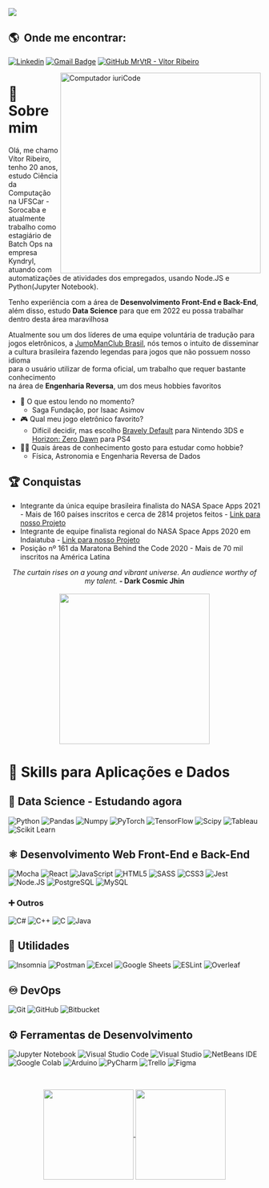 ![](https://komarev.com/ghpvc/?username=MrVtR&color=006bed)

## :earth_americas: &nbsp;Onde me encontrar: 

[![Linkedin](https://img.shields.io/badge/-Linkedin-blue?style=flat-square&logo=Linkedin&logoColor=white&link=https://www.linkedin.com/in/vítor-ribeiro/)](https://www.linkedin.com/in/vítor-ribeiro/)
[![Gmail Badge](https://img.shields.io/badge/-Gmail-FF0000?style=flat-square&labelColor=FF0000&logo=gmail&logoColor=white)](mailto:vitor.ribeiro0803@gmail.com)
[![GitHub MrVtR - Vítor Ribeiro](https://img.shields.io/github/followers/MrVtR?label=follow&style=social)](https://github.com/MrVtR)

<img src="https://raw.githubusercontent.com/MicaelliMedeiros/micaellimedeiros/master/image/computer-illustration.png" min-width="400px" max-width="400px" width="400px" align="right" alt="Computador iuriCode">

# :rocket: Sobre mim
<p align="left"> 
  Olá, me chamo Vítor Ribeiro, tenho 20 anos, estudo Ciência da Computação na UFSCar - Sorocaba e atualmente trabalho como estagiário de Batch Ops na empresa Kyndryl, atuando com automatizações de atividades dos empregados, usando Node.JS e Python(Jupyter Notebook). </p>
 <p>
 Tenho experiência com a área de <b>Desenvolvimento Front-End e Back-End</b>, além disso, estudo <b>Data Science</b> para que em 2022 eu possa trabalhar dentro desta área maravilhosa
</p>
<p>
  Atualmente sou um dos líderes de uma equipe voluntária de tradução para jogos eletrônicos, a <a href="https://www.jumpmanclubbrasil.com.br">JumpManClub Brasil</a>, nós temos o intuito de disseminar a cultura brasileira fazendo legendas para jogos que não possuem nosso idioma</br>para o usuário utilizar de forma oficial, um trabalho que requer bastante conhecimento</br>na área de <b>Engenharia Reversa</b>, um dos meus hobbies favoritos
  </p>
  <p>

  - :closed_book: O que estou lendo no momento?
    - Saga Fundação, por Isaac Asimov
  - :video_game: Qual meu jogo eletrônico favorito?
    - Difícil decidir, mas escolho [Bravely Default](https://www.youtube.com/watch?v=voh6NEpwEVY) para Nintendo 3DS e [Horizon: Zero Dawn](https://www.youtube.com/watch?v=u4-FCsiF5x4) para PS4
  - :scientist: Quais áreas de conhecimento gosto para estudar como hobbie?
    - Física, Astronomia e Engenharia Reversa de Dados
  
## :trophy: Conquistas 
- Integrante da única equipe brasileira finalista do NASA Space Apps 2021 - Mais de 160 países inscritos e cerca de 2814 projetos feitos - [Link para nosso Projeto](https://2021.spaceappschallenge.org/challenges/statements/warning-things-are-heating-up/teams/make-it-cool/project)
- Integrante de equipe finalista regional do NASA Space Apps 2020 em Indaiatuba - [Link para nosso Projeto](https://2020.spaceappschallenge.org/challenges/connect/can-you-hear-me-now/teams/minnoctlevis/project)
- Posição nº 161 da Maratona Behind the Code 2020 - Mais de 70 mil inscritos na América Latina

<div align="center">
<i>The curtain rises on a young and vibrant universe. An audience worthy of my talent.</i>
<b>- Dark Cosmic Jhin</b>
  </br></br>
<img src="https://github.com/MrVtR/MrVtR/blob/main/images/LeadingGrizzledAoudad.gif" height="300">
</div>

# :open_book: **Skills para Aplicações e Dados**

## :robot: **Data Science - Estudando agora**
  ![Python](https://img.shields.io/badge/Python-3776AB?style=style=flat&logo=python&logoColor=white)
  ![Pandas](https://img.shields.io/badge/Pandas-2C2D72?style=flat&logo=pandas&logoColor=white)
  ![Numpy](https://img.shields.io/badge/Numpy-777BB4?style=flat&logo=numpy&logoColor=white)
  ![PyTorch](https://img.shields.io/badge/PyTorch-EE4C2C?style=flat&logo=PyTorch&logoColor=white)
  ![TensorFlow](https://img.shields.io/badge/TensorFlow-FF6F00?style=flat&logo=tensorflow&logoColor=white)
  ![Scipy](https://img.shields.io/badge/SciPy-654FF0?style=flat&logo=SciPy&logoColor=white)
  ![Tableau](https://img.shields.io/badge/Tableau-E97627?style=flat&logo=Tableau&logoColor=white)
  ![Scikit Learn](https://img.shields.io/badge/scikit_learn-F7931E?style=flat&logo=scikit-learn&logoColor=white)
  
## :atom_symbol: **Desenvolvimento Web Front-End e Back-End**
  ![Mocha](https://img.shields.io/badge/-mocha-%238D6748?style=flat&logo=mocha&logoColor=white)
  ![React](https://img.shields.io/badge/-React-333333?style=flat&logo=react)
  ![JavaScript](https://img.shields.io/badge/-JavaScript-333333?style=flat&logo=javascript)
  ![HTML5](https://img.shields.io/badge/-HTML5-333333?style=flat&logo=HTML5)
  ![SASS](https://img.shields.io/badge/Sass-CC6699?style=style=flat&logo=sass&logoColor=white)
  ![CSS3](https://img.shields.io/badge/CSS3-1572B6?style=style=flat&logo=css3&logoColor=white)
  ![Jest](https://img.shields.io/badge/-Jest-333333?style=flat&logo=jest)
  ![Node.JS](https://img.shields.io/badge/Node.js-43853D?style=flat&logo=node.js&logoColor=white)
  ![PostgreSQL](https://img.shields.io/badge/PostgreSQL-316192?style=flat&logo=postgresql&logoColor=white)
  ![MySQL](https://img.shields.io/badge/MySQL-005C84?style=flat&logo=mysql&logoColor=white)
  
### :heavy_plus_sign: **Outros**
  ![C#](https://img.shields.io/badge/C%23-239120?style=style=flat&logo=c-sharp&logoColor=white)
  ![C++](https://img.shields.io/badge/-C++-333333?style=flat&logo=C%2B%2B&logoColor=00599C)
  ![C](https://img.shields.io/badge/C-00599C?style=flat&logo=c&logoColor=white)
  ![Java](https://img.shields.io/badge/-Java-333333?style=flat&logo=Java&logoColor=007396)
  
## :wrench: **Utilidades**

  ![Insomnia](https://img.shields.io/badge/-Insomnia-333333?style=flat&logo=insomnia)
  ![Postman](https://img.shields.io/badge/-Postman-333333?style=flat&logo=postman)
  ![Excel](https://img.shields.io/badge/Microsoft_Excel-217346?style=flat&logo=microsoft-excel&logoColor=white)
  ![Google Sheets](https://img.shields.io/badge/Google%20Sheets-34A853?style=flat&logo=google-sheets&logoColor=white)
  ![ESLint](https://img.shields.io/badge/eslint-3A33D1?style=flat&logo=eslint&logoColor=white)
  ![Overleaf](https://img.shields.io/badge/Overleaf-47A141?style=flat&logo=Overleaf&logoColor=white)

## :infinity: **DevOps**

  ![Git](https://img.shields.io/badge/-Git-333333?style=flat&logo=git)
  ![GitHub](https://img.shields.io/badge/-GitHub-333333?style=flat&logo=github)
  ![Bitbucket](https://img.shields.io/badge/-Bitbucket-333333?style=flat&logo=bitbucket)

## **:gear: Ferramentas de Desenvolvimento**

  ![Jupyter Notebook](https://img.shields.io/badge/jupyter-%23FA0F00.svg?style=flat&logo=jupyter&logoColor=white)
  ![Visual Studio Code](https://img.shields.io/badge/-Visual%20Studio%20Code-333333?style=flat&logo=visual-studio-code&logoColor=007ACC)
  ![Visual Studio](https://img.shields.io/badge/Visual_Studio-5C2D91?style=flat&logo=visual%20studio&logoColor=white)
  ![NetBeans IDE](https://img.shields.io/badge/NetBeansIDE-1B6AC6.svg?style=flat&logo=apache-netbeans-ide&logoColor=white)
  ![Google Colab](https://img.shields.io/badge/Colab-F9AB00?style=flat&logo=googlecolab&color=525252)
  ![Arduino](https://img.shields.io/badge/Arduino_IDE-00979D?style=flat&logo=arduino&logoColor=white)
  ![PyCharm](https://img.shields.io/badge/PyCharm-000000.svg?&style=flat&logo=PyCharm&logoColor=white)
  ![Trello](https://img.shields.io/badge/-Trello-333333?style=flat&logo=trello&logoColor=007ACC)
  ![Figma](https://img.shields.io/badge/-Figma-333333?style=flat&logo=figma&logoColor=007ACC)

<br/>

<p align="center">
<a href="https://github.com/MrVtR">
  <img align="center" height="180em" src="https://github-readme-stats.vercel.app/api?username=MrVtR&count_private=true&show_icons=true&theme=synthwave" />
</a>
<a href="https://github.com/MrVtR">
  <img align="center" height="180em" src="https://github-readme-stats.vercel.app/api/top-langs/?username=MrVtR&langs_count=8&layout=compact" />
</a>
</p

<br/>
